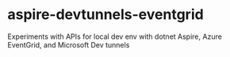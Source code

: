 # aspire-devtunnels-eventgrid
Experiments with APIs for local dev env with dotnet Aspire, Azure EventGrid, and Microsoft Dev tunnels
